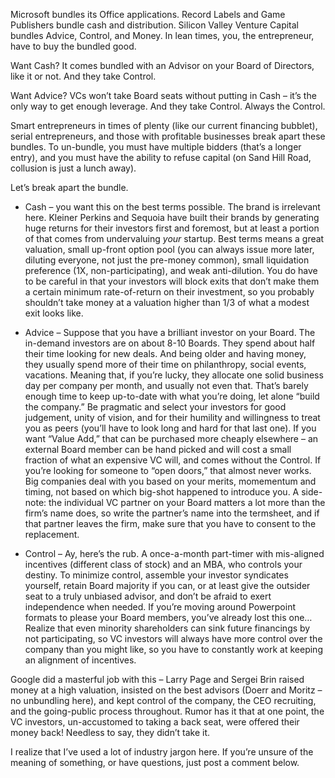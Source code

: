 Microsoft bundles its Office applications. Record Labels and Game Publishers bundle cash and distribution. Silicon Valley Venture Capital bundles Advice, Control, and Money. In lean times, you, the entrepreneur, have to buy the bundled good.

Want Cash? It comes bundled with an Advisor on your Board of Directors, like it or not. And they take Control.

Want Advice? VCs won’t take Board seats without putting in Cash – it’s the only way to get enough leverage. And they take Control. Always the Control.

Smart entrepreneurs in times of plenty (like our current financing bubblet), serial entrepreneurs, and those with profitable businesses break apart these bundles. To un-bundle, you must have multiple bidders (that’s a longer entry), and you must have the ability to refuse capital (on Sand Hill Road, collusion is just a lunch away).

Let’s break apart the bundle.

-   Cash – you want this on the best terms possible. The brand is irrelevant here. Kleiner Perkins and Sequoia have built their brands by generating huge returns for their investors first and foremost, but at least a portion of that comes from undervaluing _your_ startup. Best terms means a great valuation, small up-front option pool (you can always issue more later, diluting everyone, not just the pre-money common), small liquidation preference (1X, non-participating), and weak anti-dilution. You do have to be careful in that your investors will block exits that don’t make them a certain minimum rate-of-return on their investment, so you probably shouldn’t take money at a valuation higher than 1/3 of what a modest exit looks like.

-   Advice – Suppose that you have a brilliant investor on your Board. The in-demand investors are on about 8-10 Boards. They spend about half their time looking for new deals. And being older and having money, they usually spend more of their time on philanthropy, social events, vacations. Meaning that, if you’re lucky, they allocate one solid business day per company per month, and usually not even that. That’s barely enough time to keep up-to-date with what you’re doing, let alone “build the company.” Be pragmatic and select your investors for good judgement, unity of vision, and for their humility and willingness to treat you as peers (you’ll have to look long and hard for that last one). If you want “Value Add,” that can be purchased more cheaply elsewhere – an external Board member can be hand picked and will cost a small fraction of what an expensive VC will, and comes without the Control. If you’re looking for someone to “open doors,” that almost never works. Big companies deal with you based on your merits, momementum and timing, not based on which big-shot happened to introduce you. A side-note: the individual VC partner on your Board matters a lot more than the firm’s name does, so write the partner’s name into the termsheet, and if that partner leaves the firm, make sure that you have to consent to the replacement.

-   Control – Ay, here’s the rub. A once-a-month part-timer with mis-aligned incentives (different class of stock) and an MBA, who controls your destiny. To minimize control, assemble your investor syndicates yourself, retain Board majority if you can, or at least give the outsider seat to a truly unbiased advisor, and don’t be afraid to exert independence when needed. If you’re moving around Powerpoint formats to please your Board members, you’ve already lost this one… Realize that even minority shareholders can sink future financings by not participating, so VC investors will always have more control over the company than you might like, so you have to constantly work at keeping an alignment of incentives.

Google did a masterful job with this – Larry Page and Sergei Brin raised money at a high valuation, insisted on the best advisors (Doerr and Moritz – no unbundling here), and kept control of the company, the CEO recruiting, and the going-public process throughout. Rumor has it that at one point, the VC investors, un-accustomed to taking a back seat, were offered their money back! Needless to say, they didn’t take it.

I realize that I’ve used a lot of industry jargon here. If you’re unsure of the meaning of something, or have questions, just post a comment below.